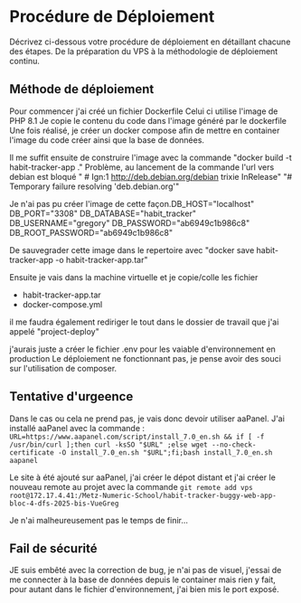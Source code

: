 # Procédure de Déploiement

Décrivez ci-dessous votre procédure de déploiement en détaillant chacune des étapes. De la préparation du VPS à la méthodologie de déploiement continu.


## Méthode de déploiement

Pour commencer j'ai créé un fichier Dockerfile
Celui ci utilise l'image de PHP 8.1
Je copie le contenu du code dans l'image généré par le dockerfile
Une fois réalisé, je créer un docker compose afin de mettre en container l'image du code créer ainsi que la base de données.

Il me suffit ensuite de construire l'image avec la commande "docker build -t habit-tracker-app ."
Problème, au lancement de la commande l'url vers debian est bloqué " # Ign:1 http://deb.debian.org/debian trixie InRelease" "#   Temporary failure resolving 'deb.debian.org'"

Je n'ai pas pu créer l'image de cette façon.DB_HOST="localhost"
DB_PORT="3308"
DB_DATABASE="habit_tracker"
DB_USERNAME="gregory"
DB_PASSWORD="ab6949c1b986c8"
DB_ROOT_PASSWORD="ab6949c1b986c8"

De sauvegrader cette image dans le repertoire avec "docker save habit-tracker-app -o habit-tracker-app.tar"

Ensuite je vais dans la machine virtuelle et je copie/colle les fichier 
- habit-tracker-app.tar
- docker-compose.yml

il me faudra également rediriger le tout dans le dossier de travail que j'ai appelé "project-deploy"

j'aurais juste a créer le fichier .env pour les vaiable d'environnement en production
Le déploiement ne fonctionnant pas, je pense avoir des souci sur l'utilisation de composer.

## Tentative d'urgeence

Dans le cas ou cela ne prend pas, je vais donc devoir utiliser aaPanel. 
J'ai installé aaPanel avec la commande :
``` URL=https://www.aapanel.com/script/install_7.0_en.sh && if [ -f /usr/bin/curl ];then curl -ksSO "$URL" ;else wget --no-check-certificate -O install_7.0_en.sh "$URL";fi;bash install_7.0_en.sh aapanel ```

Le site à été ajouté sur aaPanel, j'ai créer le dépot distant et j'ai créer le nouveau remote au projet avec la commande 
```git remote add vps root@172.17.4.41:/Metz-Numeric-School/habit-tracker-buggy-web-app-bloc-4-dfs-2025-bis-VueGreg```

Je n'ai malheureusement pas le temps de finir...

## Fail de sécurité

JE suis embêté avec la correction de bug, je n'ai pas de visuel, j'essai de me connecter à la base de données depuis le container mais rien y fait, pour autant dans le fichier d'environnement, j'ai bien mis le port exposé.
